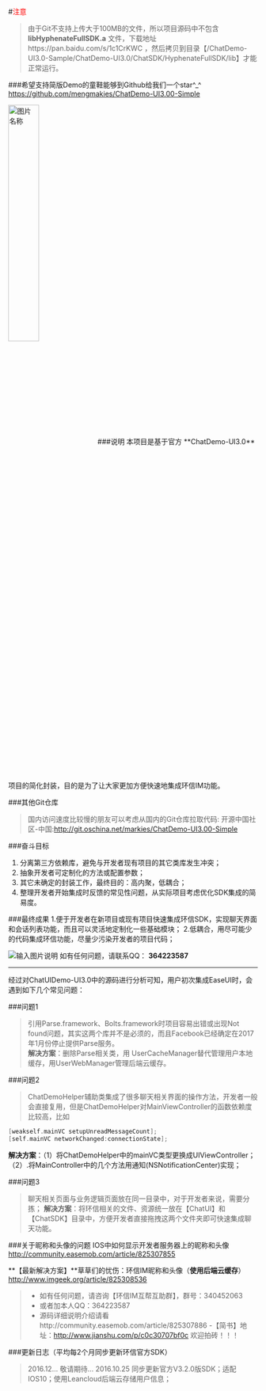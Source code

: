 #<font style="color:red;">注意</font>
>由于Git不支持上传大于100MB的文件，所以项目源码中不包含 **libHyphenateFullSDK.a** 文件，下载地址https://pan.baidu.com/s/1c1CrKWC ，然后拷贝到目录【/ChatDemo-UI3.0-Sample/ChatDemo-UI3.0/ChatSDK/HyphenateFullSDK/lib】才能正常运行。

###希望支持简版Demo的童鞋能够到Github给我们一个star^_^
https://github.com/mengmakies/ChatDemo-UI3.00-Simple

<img src="http://www.imgeek.org/uploads/article/20161108/903cc20467037cedf6de9eebce7862cd.png" width = "35%" height = "auto" alt="图片名称" align=center /> 
###说明
本项目是基于官方 **ChatDemo-UI3.0** 项目的简化封装，目的是为了让大家更加方便快速地集成环信IM功能。

###其他Git仓库

>国内访问速度比较慢的朋友可以考虑从国内的Git仓库拉取代码:
>开源中国社区-中国:http://git.oschina.net/markies/ChatDemo-UI3.00-Simple


###奋斗目标
1. 分离第三方依赖库，避免与开发者现有项目的其它类库发生冲突；
2. 抽象开发者可定制化的方法或配置参数；
3. 其它未确定的封装工作，最终目的：高内聚，低耦合；
4. 整理开发者开始集成时反馈的常见性问题，从实际项目考虑优化SDK集成的简易度。


###最终成果
1.便于开发者在新项目或现有项目快速集成环信SDK，实现聊天界面和会话列表功能，而且可以灵活地定制化一些基础模块；
2.低耦合，用尽可能少的代码集成环信功能，尽量少污染开发者的项目代码；

![输入图片说明](http://avatar.csdn.net/A/2/1/1_mengmakies.jpg "在这里输入图片标题")
如有任何问题，请联系QQ： **364223587** 
 
----
经过对ChatUIDemo-UI3.0中的源码进行分析可知，用户初次集成EaseUI时，会遇到如下几个常见问题：

###问题1
>引用Parse.framework、Bolts.framework时项目容易出错或出现Not found问题，其实这两个库并不是必须的，而且Facebook已经确定在2017年1月份停止提供Parse服务。  
**解决方案**：删除Parse相关类，用 UserCacheManager替代管理用户本地缓存，用UserWebManager管理后端云缓存。

###问题2
>ChatDemoHelper辅助类集成了很多聊天相关界面的操作方法，开发者一般会直接复用，但是ChatDemoHelper对MainViewController的函数依赖度比较高，比如
```c++
[weakself.mainVC setupUnreadMessageCount];
[self.mainVC networkChanged:connectionState];
```
**解决方案**：（1）将ChatDemoHelper中的mainVC类型更换成UIViewController；（2）.将MainController中的几个方法用通知(NSNotificationCenter)实现；

###问题3
>聊天相关页面与业务逻辑页面放在同一目录中，对于开发者来说，需要分拣；
**解决方案**：将环信相关的文件、资源统一放在【ChatUI】和【ChatSDK】目录中，方便开发者直接拖拽这两个文件夹即可快速集成聊天功能。

###关于昵称和头像的问题
IOS中如何显示开发者服务器上的昵称和头像
http://community.easemob.com/article/825307855

**【最新解决方案】**草草们的忧伤：环信IM昵称和头像（**使用后端云缓存**）
http://www.imgeek.org/article/825308536

>- 如有任何问题，请咨询【环信IM互帮互助群】，群号：340452063
>- 或者加本人QQ：364223587
>- 源码详细说明介绍请看http://community.easemob.com/article/825307886
>-【简书】地址：http://www.jianshu.com/p/c0c30707bf0c  欢迎拍砖！！！

###更新日志（平均每2个月同步更新环信官方SDK）
>2016.12...  敬请期待...
>2016.10.25  同步更新官方V3.2.0版SDK；适配IOS10；使用Leancloud后端云存储用户信息；
